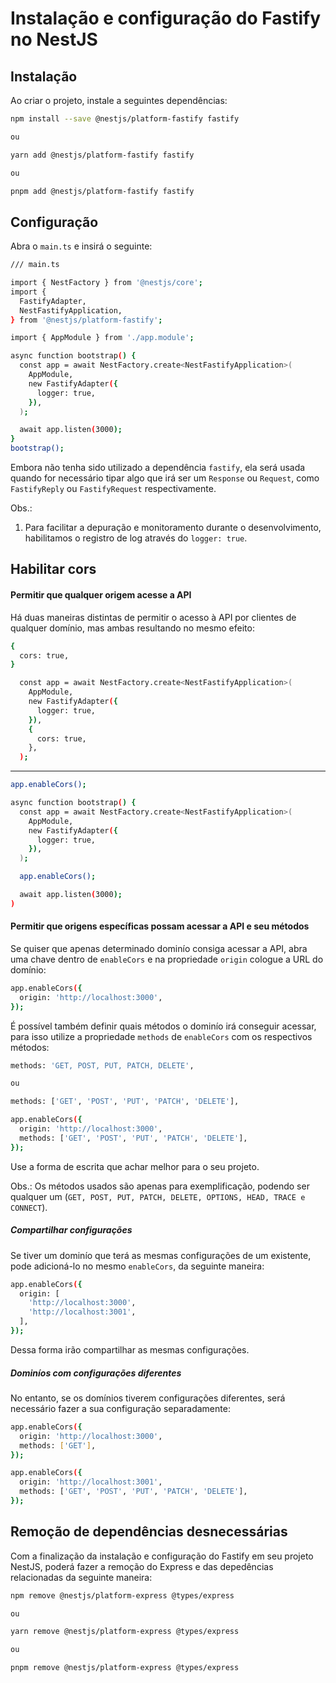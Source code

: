 # Instalação e configuração do Fastify no NestJS

## Instalação

Ao criar o projeto, instale a seguintes dependências:

```bash
npm install --save @nestjs/platform-fastify fastify

ou

yarn add @nestjs/platform-fastify fastify

ou

pnpm add @nestjs/platform-fastify fastify
```

## Configuração

Abra o `main.ts` e insirá o seguinte:

```bash
/// main.ts

import { NestFactory } from '@nestjs/core';
import {
  FastifyAdapter,
  NestFastifyApplication,
} from '@nestjs/platform-fastify';

import { AppModule } from './app.module';

async function bootstrap() {
  const app = await NestFactory.create<NestFastifyApplication>(
    AppModule,
    new FastifyAdapter({
      logger: true,
    }),
  );

  await app.listen(3000);
}
bootstrap();
```

Embora não tenha sido utilizado a dependência `fastify`, ela será usada quando for necessário tipar algo que irá ser um `Response` ou `Request`, como `FastifyReply` ou `FastifyRequest` respectivamente.

Obs.:

1. Para facilitar a depuração e monitoramento durante o desenvolvimento, habilitamos o registro de log através do `logger: true`.

## Habilitar cors

#### Permitir que qualquer origem acesse a API

Há duas maneiras distintas de permitir o acesso à API por clientes de qualquer domínio, mas ambas resultando no mesmo efeito:

```bash
{
  cors: true,
}
```

```bash
  const app = await NestFactory.create<NestFastifyApplication>(
    AppModule,
    new FastifyAdapter({
      logger: true,
    }),
    {
      cors: true,
    },
  );
```

<hr></hr>

```bash
app.enableCors();
```

```bash
async function bootstrap() {
  const app = await NestFactory.create<NestFastifyApplication>(
    AppModule,
    new FastifyAdapter({
      logger: true,
    }),
  );

  app.enableCors();

  await app.listen(3000);
)
```

#### Permitir que origens específicas possam acessar a API e seu métodos

Se quiser que apenas determinado dominío consiga acessar a API, abra uma chave dentro de `enableCors` e na propriedade `origin` cologue a URL do domínio:

```bash
app.enableCors({
  origin: 'http://localhost:3000',
});
```

É possível também definir quais métodos o dominío irá conseguir acessar, para isso utilize a propriedade `methods` de `enableCors` com os respectivos métodos:

```bash
methods: 'GET, POST, PUT, PATCH, DELETE',

ou

methods: ['GET', 'POST', 'PUT', 'PATCH', 'DELETE'],
```

```bash
app.enableCors({
  origin: 'http://localhost:3000',
  methods: ['GET', 'POST', 'PUT', 'PATCH', 'DELETE'],
});
```

Use a forma de escrita que achar melhor para o seu projeto.

Obs.: Os métodos usados são apenas para exemplificação, podendo ser qualquer um (`GET, POST, PUT, PATCH, DELETE, OPTIONS, HEAD, TRACE e CONNECT`).

##### Compartilhar configurações

Se tiver um dominío que terá as mesmas configurações de um existente, pode adicioná-lo no mesmo `enableCors`, da seguinte maneira:

```bash
app.enableCors({
  origin: [
    'http://localhost:3000',
    'http://localhost:3001',
  ],
});
```

Dessa forma irão compartilhar as mesmas configurações.

##### Dominíos com configurações diferentes

No entanto, se os domínios tiverem configurações diferentes, será necessário fazer a sua configuração separadamente:

```bash
app.enableCors({
  origin: 'http://localhost:3000',
  methods: ['GET'],
});

app.enableCors({
  origin: 'http://localhost:3001',
  methods: ['GET', 'POST', 'PUT', 'PATCH', 'DELETE'],
});
```

## Remoção de dependências desnecessárias

Com a finalização da instalação e configuração do Fastify em seu projeto NestJS, poderá fazer a remoção do Express e das depedências relacionadas da seguinte maneira:

```bash
npm remove @nestjs/platform-express @types/express

ou

yarn remove @nestjs/platform-express @types/express

ou

pnpm remove @nestjs/platform-express @types/express
```
